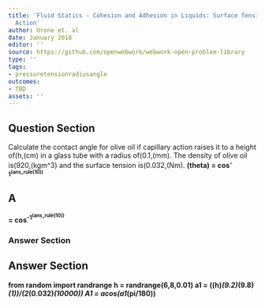 ```yaml
---
title: 'Fluid Statics - Cohesion and Adhesion in Liquids: Surface Tension and Capillary
  Action'
author: Urone et. al
date: January 2018
editor: ''
source: https://github.com/openwebwork/webwork-open-problem-library
type: ''
tags:
- pressuretensionradiusangle
outcomes:
- TBD
assets: ''
---
```


## Question Section 

Calculate the contact angle for olive oil if capillary action raises it to a height of(h,(cm) in a glass tube with a radius of(0.1,(mm). The density of olive oil is(920,(kgm^3) and the surface tension is(0.032,(Nm).
<b>(theta) = cos<sup>-1<sup>(ans_rule(10)) <b>

## A
= cos<sup>-1<sup>(ans_rule(10)) <b>
### Answer Section


## Answer Section

from random import randrange
h = randrange(6,8,0.01)
a1 = ((h)*(9.2)*(9.8)*(1))/(2*(0.032)*(10000))
A1 = acos(a1*(pi/180))